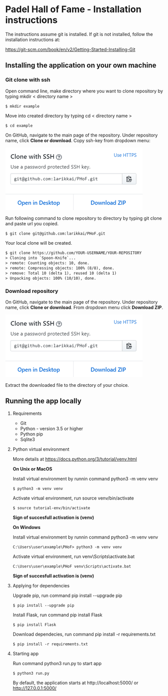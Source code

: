 # Padel Hall of Fame - Installation instructions 

The instructions assume git is installed. If git is not installed, follow the installation instructions at:

https://git-scm.com/book/en/v2/Getting-Started-Installing-Git

## Installing the application on your own machine

### Git clone with ssh

Open command line, make directory where you want to clone repository by typing mkdir < directory name >

```
$ mkdir example
 ```

Move into created directory by typing cd < directory name >
```
$ cd example
```
On GitHub, navigate to the main page of the repository.
Under repository name, click __Clone or download__. Copy ssh-key from dropdown menu:

![alt text](https://raw.githubusercontent.com/larikkai/PHoF/master/documentation/git_clone.PNG "navbarinfo")

Run following command to clone repository to directory by typing git clone and paste url you copied.
```
$ git clone git@github.com:larikkai/PHoF.git
```
Your local clone will be created.
```
$ git clone https://github.com/YOUR-USERNAME/YOUR-REPOSITORY
> Cloning into `Spoon-Knife`...
> remote: Counting objects: 10, done.
> remote: Compressing objects: 100% (8/8), done.
> remove: Total 10 (delta 1), reused 10 (delta 1)
> Unpacking objects: 100% (10/10), done.
```

### Download repository
On GitHub, navigate to the main page of the repository.
Under repository name, click __Clone or download__. From dropdown menu click __Download ZIP__.

![alt text](https://raw.githubusercontent.com/larikkai/PHoF/master/documentation/git_clone.PNG "navbarinfo")

Extract the downloaded file to the directory of your choice.

## Running the app locally

1. Requirements
     * Git
     * Python - version 3.5 or higher
     * Python pip
     * Sqlite3

2. Python virtual environment

   More details at https://docs.python.org/3/tutorial/venv.html

    __On Unix or MacOS__

    Install virtual environment by runnin command python3 -m venv venv
    ```
    $ python3 -m venv venv 
    ```
    Activate virtual environment, run source venv/bin/activate
    ```
    $ source tutorial-env/bin/activate
    ```
    __Sign of succesfull activation is (venv)__

    __On Windows__

    Install virtual environment by runnin command python3 -m venv venv
    ```
    C:\Users\user\example\PHoF> python3 -m venv venv 
    ```
    Activate virtual environment, run venv\Scripts\activate.bat
    ```
    C:\Users\user\example\PHoF venv\Scripts\activate.bat
    ```

    __Sign of succesfull activation is (venv)__


3. Applying for dependencies
   
    Upgrade pip, run command pip install --upgrade pip
    ```
    $ pip install --upgrade pip
    ```
    Install Flask, run command pip install Flask
    ```
    $ pip install Flask
    ```
    Download dependecies, run command pip install -r requirements.txt
    ```
    $ pip install -r requirements.txt
    ```

4. Starting app

   Run command python3 run.py to start app
    ```
    $ python3 run.py
    ```
    By default, the application starts at http://localhost:5000/ or http://127.0.0.1:5000/ 